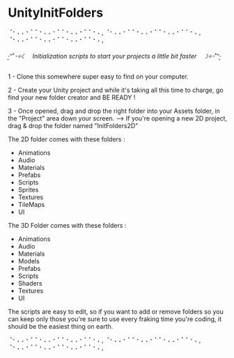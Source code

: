 # UnityInitFolders

⠈⠂⠄⠄⠂⠁⠁⠂⠄⠄⠂⠁⠁⠂⠄⠄⠂⠁⠁⠂⠄, ⠈⠂⠄⠄⠂⠁⠁⠂⠄⠄⠂⠁⠁⠂⠄⠄⠂⠁⠁⠂⠄, ⠈⠂⠄⠄⠂⠁⠁⠂⠄⠄⠂⠁⠁⠂⠄⠄⠂⠁⠁⠂⠄,

‧͙⁺˚*･༓☾　Initialization scripts to start your projects a little bit faster　☽༓･*˚⁺‧͙


1 - Clone this somewhere super easy to find on your computer.

2 - Create your Unity project and while it's taking all this time to charge, go find your new folder creator and BE READY !

3 - Once opened, drag and drop the right folder into your Assets folder, in the "Project" area down your screen.
    --> If you're opening a new 2D project, drag & drop the folder named "InitFolders2D"

The 2D folder comes with these folders : 
  - Animations
  - Audio
  - Materials
  - Prefabs
  - Scripts
  - Sprites
  - Textures
  - TileMaps
  - UI

The 3D Folder comes with these folders : 
  - Animations
  - Audio
  - Materials
  - Models
  - Prefabs
  - Scripts
  - Shaders
  - Textures
  - UI

The scripts are easy to edit, 
so if you want to add or remove folders so you can keep only 
those you're sure to use every fraking time you're coding, 
it should be the easiest thing on earth. 

⠈⠂⠄⠄⠂⠁⠁⠂⠄⠄⠂⠁⠁⠂⠄⠄⠂⠁⠁⠂⠄, ⠈⠂⠄⠄⠂⠁⠁⠂⠄⠄⠂⠁⠁⠂⠄⠄⠂⠁⠁⠂⠄, ⠈⠂⠄⠄⠂⠁⠁⠂⠄⠄⠂⠁⠁⠂⠄⠄⠂⠁⠁⠂⠄, 
